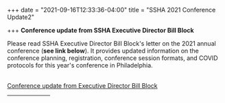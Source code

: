 +++
date = "2021-09-16T12:33:36-04:00"
title = "SSHA 2021 Conference Update2"

+++
**Conference update from SSHA Executive Director Bill Block** 

Please read SSHA Executive Director Bill Block's letter on the 2021 annual conference (**see link below**). It provides updated information on the conference planning, registration, conference session formats, and COVID protocols for this year's conference in Philadelphia.

<br /><a href="https://ssha.org/news/" target="_blank">Conference update from Executive Director Bill Block</a>
<br /><hr width="100">


